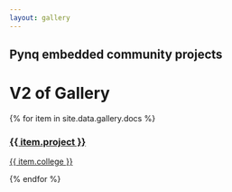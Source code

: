 ```yaml
---
layout: gallery
---
```


## Pynq embedded community projects

# V2 of Gallery

<div class="gallery">
{% for item in site.data.gallery.docs %}
  <div class="item">
    <a href="{{ item.url }}">
      <img src="{{ item.img }}" alt="">
      <div class="desc">
        <h3>{{ item.project }}</h3>
        <p>{{ item.college }}</p>
      </div>
    </a>
  </div>
  {% endfor %} 
</div>
     

